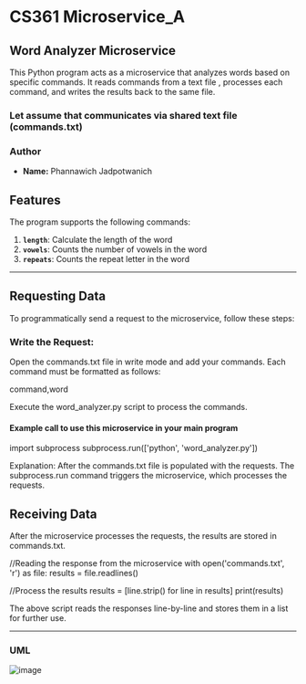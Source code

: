 # CS361 Microservice_A
## Word Analyzer Microservice

This Python program acts as a microservice that analyzes words based on specific commands. It reads commands from a text file , processes each command, and writes the results back to the same file.

### Let assume that communicates via shared text file (**commands.txt**)

### Author

- **Name:** Phannawich Jadpotwanich


## Features

The program supports the following commands:

1. **`length`**: Calculate the length of the word
2. **`vowels`**: Counts the number of vowels in the word
3. **`repeats`**: Counts the repeat letter in the word

---

## Requesting Data
To programmatically send a request to the microservice, follow these steps:

### Write the Request:

Open the commands.txt file in write mode and add your commands. Each command must be formatted as follows:

command,word

Execute the word_analyzer.py script to process the commands.

#### Example call to use this microservice in your main program
import subprocess
subprocess.run(['python', 'word_analyzer.py'])

Explanation:
After the commands.txt file is populated with the requests.
The subprocess.run command triggers the microservice, which processes the requests.

## Receiving Data

After the microservice processes the requests, the results are stored in commands.txt.

//Reading the response from the microservice
with open('commands.txt', 'r') as file:
    results = file.readlines()

//Process the results
results = [line.strip() for line in results]
print(results)

The above script reads the responses line-by-line and stores them in a list for further use.

---

### UML
![image](https://github.com/user-attachments/assets/e59ad49f-a582-43cd-8acf-be2a332b34ec)


